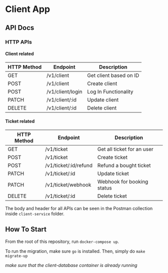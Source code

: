 # Client App

## API Docs

### HTTP APIs

#### Client related

| HTTP Method | Endpoint         | Description            |
| ----------- | ---------------- | ---------------------- |
| GET         | /v1/client       | Get client based on ID |
| POST        | /v1/client       | Create client          |
| POST        | /v1/client/login | Log In Functionality   |
| PATCH       | /v1/client/:id   | Update client          |
| DELETE      | /v1/client/:id   | Delete client          |

#### Ticket related

| HTTP Method | Endpoint              | Description                |
| ----------- | --------------------- | -------------------------- |
| GET         | /v1/ticket            | Get all ticket for an user |
| POST        | /v1/ticket            | Create ticket              |
| POST        | /v1/ticket/:id/refund | Refund a bought ticket     |
| PATCH       | /v1/ticket/:id        | Update ticket              |
| PATCH       | /v1/ticket/webhook    | Webhook for booking status |
| DELETE      | /v1/ticket/:id        | Delete ticket              |

The body and header for all APIs can be seen in the Postman collection inside `client-service` folder.

## How To Start

From the root of this repository, run `docker-compose up`.

To run the migration, make sure `go` is installed. Then, simply do `make migrate-up`

_make sure that the client-database container is already running_
